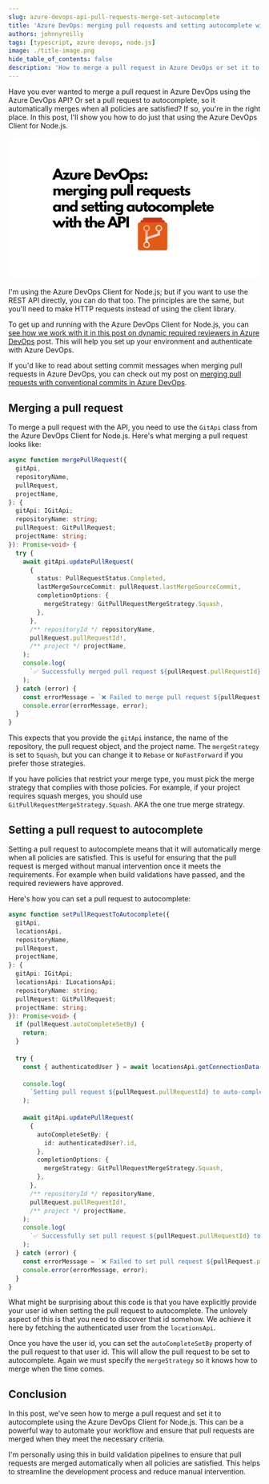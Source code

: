 ```yaml
---
slug: azure-devops-api-pull-requests-merge-set-autocomplete
title: 'Azure DevOps: merging pull requests and setting autocomplete with the API'
authors: johnnyreilly
tags: [typescript, azure devops, node.js]
image: ./title-image.png
hide_table_of_contents: false
description: 'How to merge a pull request in Azure DevOps or set it to autocomplete using the Azure DevOps API Client for Node.js.'
---
```


Have you ever wanted to merge a pull request in Azure DevOps using the Azure DevOps API? Or set a pull request to autocomplete, so it automatically merges when all policies are satisfied? If so, you're in the right place. In this post, I'll show you how to do just that using the Azure DevOps Client for Node.js.

![title image reading "Azure DevOps: merging pull requests and setting autocomplete with the API" with an Azure DevOps logo](title-image.png)

I'm using the Azure DevOps Client for Node.js; but if you want to use the REST API directly, you can do that too. The principles are the same, but you'll need to make HTTP requests instead of using the client library.

To get up and running with the Azure DevOps Client for Node.js, you can [see how we work with it in this post on dynamic required reviewers in Azure DevOps](../2025-06-25-azure-devops-pull-requests-dynamic-required-reviewers/index.md) post. This will help you set up your environment and authenticate with Azure DevOps.

If you'd like to read about setting commit messages when merging pull requests in Azure DevOps, you can check out my post on [merging pull requests with conventional commits in Azure DevOps](../2025-08-29-azure-devops-pull-requests-conventional-commits/index.md).

<!--truncate-->

## Merging a pull request

To merge a pull request with the API, you need to use the `GitApi` class from the Azure DevOps Client for Node.js. Here's what merging a pull request looks like:

```ts
async function mergePullRequest({
  gitApi,
  repositoryName,
  pullRequest,
  projectName,
}: {
  gitApi: IGitApi;
  repositoryName: string;
  pullRequest: GitPullRequest;
  projectName: string;
}): Promise<void> {
  try {
    await gitApi.updatePullRequest(
      {
        status: PullRequestStatus.Completed,
        lastMergeSourceCommit: pullRequest.lastMergeSourceCommit,
        completionOptions: {
          mergeStrategy: GitPullRequestMergeStrategy.Squash,
        },
      },
      /** repositoryId */ repositoryName,
      pullRequest.pullRequestId!,
      /** project */ projectName,
    );
    console.log(
      `✅ Successfully merged pull request ${pullRequest.pullRequestId}`,
    );
  } catch (error) {
    const errorMessage = `❌ Failed to merge pull request ${pullRequest.pullRequestId}`;
    console.error(errorMessage, error);
  }
}
```

This expects that you provide the `gitApi` instance, the name of the repository, the pull request object, and the project name. The `mergeStrategy` is set to `Squash`, but you can change it to `Rebase` or `NoFastForward` if you prefer those strategies.

If you have policies that restrict your merge type, you must pick the merge strategy that complies with those policies. For example, if your project requires squash merges, you should use `GitPullRequestMergeStrategy.Squash`. AKA the one true merge strategy.

## Setting a pull request to autocomplete

Setting a pull request to autocomplete means that it will automatically merge when all policies are satisfied. This is useful for ensuring that the pull request is merged without manual intervention once it meets the requirements. For example when build validations have passed, and the required reviewers have approved.

Here's how you can set a pull request to autocomplete:

```ts
async function setPullRequestToAutocomplete({
  gitApi,
  locationsApi,
  repositoryName,
  pullRequest,
  projectName,
}: {
  gitApi: IGitApi;
  locationsApi: ILocationsApi;
  repositoryName: string;
  pullRequest: GitPullRequest;
  projectName: string;
}): Promise<void> {
  if (pullRequest.autoCompleteSetBy) {
    return;
  }

  try {
    const { authenticatedUser } = await locationsApi.getConnectionData();

    console.log(
      `Setting pull request ${pullRequest.pullRequestId} to auto-complete with squash merge as ${authenticatedUser?.providerDisplayName} (${authenticatedUser?.id})`,
    );

    await gitApi.updatePullRequest(
      {
        autoCompleteSetBy: {
          id: authenticatedUser?.id,
        },
        completionOptions: {
          mergeStrategy: GitPullRequestMergeStrategy.Squash,
        },
      },
      /** repositoryId */ repositoryName,
      pullRequest.pullRequestId!,
      /** project */ projectName,
    );
    console.log(
      `✅ Successfully set pull request ${pullRequest.pullRequestId} to auto-complete`,
    );
  } catch (error) {
    const errorMessage = `❌ Failed to set pull request ${pullRequest.pullRequestId} to auto-complete`;
    console.error(errorMessage, error);
  }
}
```

What might be surprising about this code is that you have explicitly provide your user id when setting the pull request to autocomplete. The unlovely aspect of this is that you need to discover that id somehow. We achieve it here by fetching the authenticated user from the `locationsApi`.

Once you have the user id, you can set the `autoCompleteSetBy` property of the pull request to that user id. This will allow the pull request to be set to autocomplete. Again we must specify the `mergeStrategy` so it knows how to merge when the time comes.

## Conclusion

In this post, we've seen how to merge a pull request and set it to autocomplete using the Azure DevOps Client for Node.js. This can be a powerful way to automate your workflow and ensure that pull requests are merged when they meet the necessary criteria.

I'm personally using this in build validation pipelines to ensure that pull requests are merged automatically when all policies are satisfied. This helps to streamline the development process and reduce manual intervention.
